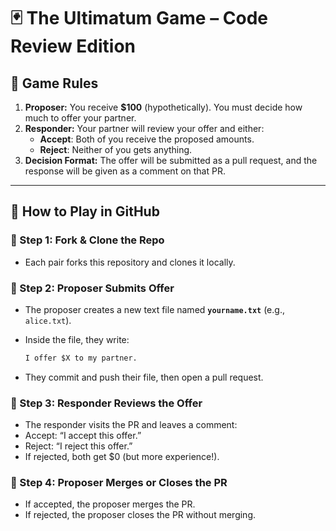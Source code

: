 # 🃏 The Ultimatum Game – Code Review Edition  

## 📜 Game Rules  
1. **Proposer:** You receive **$100** (hypothetically). You must decide how much to offer your partner.  
2. **Responder:** Your partner will review your offer and either:  
   - **Accept**: Both of you receive the proposed amounts.  
   - **Reject**: Neither of you gets anything.  
3. **Decision Format:** The offer will be submitted as a pull request, and the response will be given as a comment on that PR.  

---

## 🚀 How to Play in GitHub  

### 🔹 Step 1: Fork & Clone the Repo  
- Each pair forks this repository and clones it locally.  

### 🔹 Step 2: Proposer Submits Offer  
- The proposer creates a new text file named **`yourname.txt`** (e.g., `alice.txt`).  
- Inside the file, they write:  

  ```txt
  I offer $X to my partner.
  ```
- They commit and push their file, then open a pull request.

### 🔹 Step 3: Responder Reviews the Offer
- The responder visits the PR and leaves a comment:
- Accept: “I accept this offer.”
- Reject: “I reject this offer.”
- If rejected, both get $0 (but more experience!).
### 🔹 Step 4: Proposer Merges or Closes the PR
- If accepted, the proposer merges the PR.
- If rejected, the proposer closes the PR without merging.
